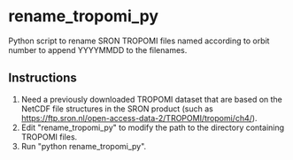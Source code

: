 # rename_tropomi_py
Python script to rename SRON TROPOMI files named according to orbit number to append YYYYMMDD to the filenames.

## Instructions

1. Need a previously downloaded TROPOMI dataset that are based on the NetCDF file structures in the SRON product (such as https://ftp.sron.nl/open-access-data-2/TROPOMI/tropomi/ch4/).
2. Edit "rename_tropomi_py" to modify the path to the directory containing TROPOMI files.
3. Run "python rename_tropomi_py".
